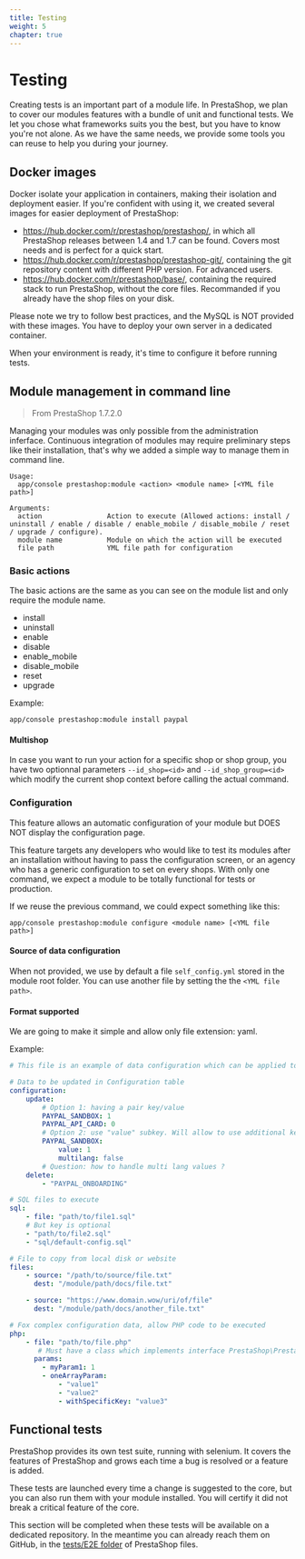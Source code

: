 ```yaml
---
title: Testing
weight: 5
chapter: true
---
```


Testing
=======

Creating tests is an important part of a module life. In PrestaShop, we plan to cover our modules features with a bundle of unit and functional tests. We let you chose what frameworks suits you the best, but you have to know you're not alone. As we have the same needs, we provide some tools you can reuse to help you during your journey.

## Docker images

Docker isolate your application in containers, making their isolation and deployment easier.
If you're confident with using it, we created several images for easier deployment of PrestaShop:

* https://hub.docker.com/r/prestashop/prestashop/, in which all PrestaShop releases between 1.4 and 1.7 can be found. Covers most needs and is perfect for a quick start.
* https://hub.docker.com/r/prestashop/prestashop-git/, containing the git repository content with different PHP version. For advanced users.
* https://hub.docker.com/r/prestashop/base/, containing the required stack to run PrestaShop, without the core files. Recommanded if you already have the shop files on your disk.

Please note we try to follow best practices, and the MySQL is NOT provided with these images. You have to deploy your own server in a dedicated container.


When your environment is ready, it's time to configure it before running tests.

## Module management in command line

> From PrestaShop 1.7.2.0

Managing your modules was only possible from the administration inferface. Continuous integration of modules may require preliminary steps like their installation, that's why we added a simple way to manage them in command line.


```term
Usage:
  app/console prestashop:module <action> <module name> [<YML file path>]

Arguments:
  action                Action to execute (Allowed actions: install / uninstall / enable / disable / enable_mobile / disable_mobile / reset / upgrade / configure).
  module name           Module on which the action will be executed
  file path             YML file path for configuration

```

### Basic actions

The basic actions are the same as you can see on the module list and only require the module name.

* install
* uninstall
* enable
* disable
* enable_mobile
* disable_mobile
* reset
* upgrade

Example:
```term
app/console prestashop:module install paypal
```

#### Multishop
In case you want to run your action for a specific shop or shop group, you have two optionnal parameters ``--id_shop=<id>`` and ``--id_shop_group=<id>`` which modify the current shop context before calling the actual command.

### Configuration

This feature allows an automatic configuration of your module but DOES NOT display the configuration page.

This feature targets any developers who would like to test its modules after an installation without having to pass the configuration screen, or an agency who has a generic configuration to set on every shops.
With only one command, we expect a module to be totally functional for tests or production.

If we reuse the previous command, we could expect something like this:
```term
app/console prestashop:module configure <module name> [<YML file path>]
```

#### Source of data configuration
When not provided, we use by default a file `self_config.yml` stored in the module root folder. You can use another file by setting the the `<YML file path>`.

#### Format supported
We are going to make it simple and allow only file extension: yaml.

Example:

```yml
# This file is an example of data configuration which can be applied to a module

# Data to be updated in Configuration table
configuration:
    update:
        # Option 1: having a pair key/value
        PAYPAL_SANDBOX: 1
        PAYPAL_API_CARD: 0
        # Option 2: use "value" subkey. Will allow to use additional keys later
        PAYPAL_SANDBOX:
            value: 1
            multilang: false
        # Question: how to handle multi lang values ?
    delete:
        - "PAYPAL_ONBOARDING"

# SQL files to execute
sql:
    - file: "path/to/file1.sql"
    # But key is optional
    - "path/to/file2.sql"
    - "sql/default-config.sql"

# File to copy from local disk or website
files:
    - source: "/path/to/source/file.txt"
      dest: "/module/path/docs/file.txt"

    - source: "https://www.domain.wow/uri/of/file"
      dest: "/module/path/docs/another_file.txt"

# Fox complex configuration data, allow PHP code to be executed
php:
    - file: "path/to/file.php"
       # Must have a class which implements interface PrestaShop\PrestaShop\Adapter\Module\Configuration\ModuleComplexConfigurationInterface
      params:
        - myParam1: 1
        - oneArrayParam:
            - "value1"
            - "value2"
            - withSpecificKey: "value3"
```


## Functional tests

PrestaShop provides its own test suite, running with selenium. It covers the features of PrestaShop and grows each time a bug is resolved or a feature is added.

These tests are launched every time a change is suggested to the core, but you can also run them with your module installed. You will certify it did not break a critical feature of the core.

This section will be completed when these tests will be available on a dedicated repository. In the meantime you can already reach them on GitHub, in the [tests/E2E folder](https://github.com/PrestaShop/PrestaShop/tree/1.7.3.x/tests/E2E) of PrestaShop files.
